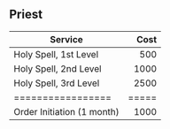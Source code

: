 ## Priest

| Service                    |  Cost |
| -------------------------- | ----: |
| Holy Spell, 1st Level      |   500 |
| Holy Spell, 2nd Level      |  1000 |
| Holy Spell, 3rd Level      |  2500 |
| =================          | ===== |
| Order Initiation (1 month) |  1000 |